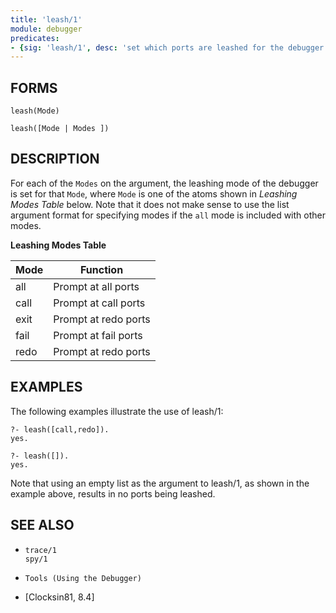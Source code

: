 ```yaml
---
title: 'leash/1'
module: debugger
predicates:
- {sig: 'leash/1', desc: 'set which ports are leashed for the debugger'}
---
```


## FORMS
```
leash(Mode)

leash([Mode | Modes ])
```
## DESCRIPTION

For each of the `Modes` on the argument, the leashing mode of the debugger is set for that `Mode`, where `Mode` is one of the atoms shown in *Leashing Modes Table* below.
Note that it does not make sense to use the list argument format for specifying modes if the `all` mode is included with other modes.

**Leashing Modes Table**

|Mode|Function|
|-----|---------|
| all | Prompt at all ports | 
| call | Prompt at call ports | 
| exit | Prompt at redo ports | 
| fail | Prompt at fail ports | 
| redo | Prompt at redo ports | 

## EXAMPLES

The following examples illustrate the use of leash/1:

```
?- leash([call,redo]).
yes.

?- leash([]).
yes.
```

Note that using an empty list as the argument to leash/1, as shown in the example above, results in no ports being leashed.

## SEE ALSO

- `trace/1`  
`spy/1`

- `Tools (Using the Debugger)`  
- [Clocksin81, 8.4]

